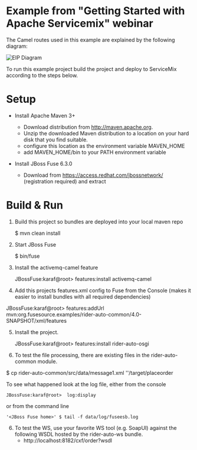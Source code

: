 Example from "Getting Started with Apache Servicemix" webinar
========================================================

The Camel routes used in this example are explained by the following diagram:

![EIP Diagram](https://raw.github.com/FuseByExample/rider-auto-osgi/master/doc/EIP_Routes_Diagram.png)

To run this example project build the project and deploy to ServiceMix  
according to the steps below. 

Setup
==============================
- Install Apache Maven 3+
    - Download distribution from http://maven.apache.org. 
    - Unzip the downloaded Maven distribution to a location on your hard disk
    that you find suitable.
    - configure this location as the environment variable MAVEN_HOME
    - add MAVEN_HOME/bin to your PATH environment variable

- Install JBoss Fuse  6.3.0
    - Download from https://access.redhat.com/jbossnetwork/ (registration required) and extract

Build & Run
==============================

1) Build this project so bundles are deployed into your local maven repo

    <project home> $ mvn clean install

2) Start JBoss Fuse

    <JBoss Fuse home>  $ bin/fuse

3) Install the activemq-camel feature

    JBossFuse:karaf@root> features:install activemq-camel

4) Add this projects features.xml config to Fuse from the Console
   (makes it easier to install bundles with all required dependencies)

JBossFuse:karaf@root>  features:addUrl mvn:org.fusesource.examples/rider-auto-common/4.0-SNAPSHOT/xml/features

5) Install the project.

    JBossFuse:karaf@root>  features:install rider-auto-osgi

6) To test the file processing, there are existing files in the
   rider-auto-common module.

<project home> $ cp rider-auto-common/src/data/message1.xml '<JBoss Fuse home>'/target/placeorder

   To see what happened look at the log file, either from the console

    JBossFuse:karaf@root>  log:display

   or from the command line

    '<JBoss Fuse home>' $ tail -f data/log/fuseesb.log

6) To test the WS, use your favorite WS tool (e.g. SoapUI) against the following
   WSDL hosted by the rider-auto-ws bundle.
   * http://localhost:8182/cxf/order?wsdl

